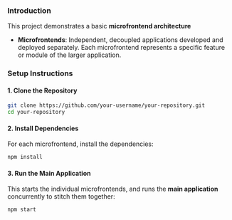 ### Introduction
This project demonstrates a basic **microfrontend architecture** 

- **Microfrontends**: Independent, decoupled applications developed and deployed separately. Each microfrontend represents a specific feature or module of the larger application.

### Setup Instructions

#### 1. Clone the Repository
```bash
git clone https://github.com/your-username/your-repository.git
cd your-repository
```

#### 2. Install Dependencies
For each microfrontend, install the dependencies:

```bash
npm install
```

#### 3. Run the Main Application
This starts the individual microfrontends, and runs the **main application** concurrently to stitch them together:

```bash
npm start
```